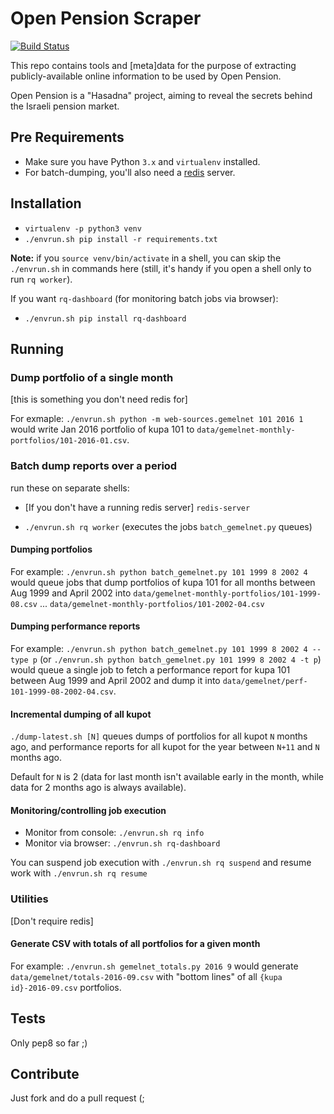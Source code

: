 # Open Pension Scraper

[![Build Status][travis-image]][travis-url]

This repo contains tools and [meta]data for the purpose of extracting publicly-available
online information to be used by Open Pension.

Open Pension is a "Hasadna" project, aiming to reveal the secrets behind the Israeli pension market.

## Pre Requirements

* Make sure you have Python `3.x` and `virtualenv` installed.
* For batch-dumping, you'll also need a [redis](http://redis.io/) server.

## Installation

* `virtualenv -p python3 venv`
* `./envrun.sh pip install -r requirements.txt`

**Note:** if you `source venv/bin/activate` in a shell,
you can skip the `./envrun.sh` in commands here
(still, it's handy if you open a shell only to run `rq worker`).

If you want `rq-dashboard` (for monitoring batch jobs via browser):

* `./envrun.sh pip install rq-dashboard`

## Running

### Dump portfolio of a single month

[this is something you don't need redis for]

For exmaple: `./envrun.sh python -m web-sources.gemelnet 101 2016 1`
would write Jan 2016 portfolio of kupa 101 to `data/gemelnet-monthly-portfolios/101-2016-01.csv`.

### Batch dump reports over a period

run these on separate shells:

* [If you don't have a running redis server] `redis-server`

* `./envrun.sh rq worker` (executes the jobs `batch_gemelnet.py` queues)

#### Dumping portfolios

For example: `./envrun.sh python batch_gemelnet.py 101 1999 8 2002 4`
would queue jobs that dump portfolios of kupa 101 for all months between
Aug 1999 and April 2002 into `data/gemelnet-monthly-portfolios/101-1999-08.csv` ... `data/gemelnet-monthly-portfolios/101-2002-04.csv`

#### Dumping performance reports

For example:
`./envrun.sh python batch_gemelnet.py 101 1999 8 2002 4 --type p`
(or `./envrun.sh python batch_gemelnet.py 101 1999 8 2002 4 -t p`)
would queue a single job to fetch a performance report for kupa 101 between Aug
1999 and April 2002 and dump it
into `data/gemelnet/perf-101-1999-08-2002-04.csv`.

#### Incremental dumping of all kupot

`./dump-latest.sh [N]` queues dumps of portfolios for all kupot `N` months ago,
and performance reports for all kupot for the year between `N+11` and `N` months ago.

Default for `N` is 2 (data for last month isn't available early in the month,
while data for 2 months ago is always available).


#### Monitoring/controlling job execution

* Monitor from console: `./envrun.sh rq info`
* Monitor via browser: `./envrun.sh rq-dashboard`

You can suspend job execution with `./envrun.sh rq suspend`
and resume work with `./envrun.sh rq resume`

### Utilities

[Don't require redis]

#### Generate CSV with totals of all portfolios for a given month

For example:
`./envrun.sh gemelnet_totals.py 2016 9` would generate `data/gemelnet/totals-2016-09.csv` with 
"bottom lines" of all `{kupa id}-2016-09.csv` portfolios.

## Tests

Only pep8 so far ;)

## Contribute

Just fork and do a pull request (;

[travis-image]: https://api.travis-ci.org/hasadna/open-pension-net-scraper.svg?branch=master
[travis-url]: https://travis-ci.org/hasadna/open-pension-net-scraper
